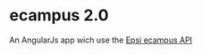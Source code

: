 ecampus 2.0
===========

An AngularJs app wich use the [Epsi ecampus API](https://github.com/tiste/ecampus)
